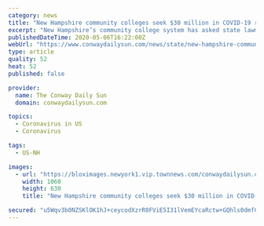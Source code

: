 ```yaml
---
category: news
title: "New Hampshire community colleges seek $30 million in COVID-19 relief funding"
excerpt: "New Hampshire’s community college system has asked state lawmakers to allot $30 million in federal aid to help cover tuition for students affected by the COVID-19"
publishedDateTime: 2020-05-06T16:22:00Z
webUrl: "https://www.conwaydailysun.com/news/state/new-hampshire-community-colleges-seek-30-million-in-covid-19-relief-funding/article_f4eea76c-9054-5eaf-9064-0d7ac7c5ce3e.html"
type: article
quality: 52
heat: 52
published: false

provider:
  name: The Conway Daily Sun
  domain: conwaydailysun.com

topics:
  - Coronavirus in US
  - Coronavirus

tags:
  - US-NH

images:
  - url: "https://bloximages.newyork1.vip.townnews.com/conwaydailysun.com/content/tncms/assets/v3/editorial/b/ca/bca34c09-36b5-5b39-a67d-ac37d4ea45f1/5eb2df8bc5c1f.image.jpg?resize=1060%2C630"
    width: 1060
    height: 630
    title: "New Hampshire community colleges seek $30 million in COVID-19 relief funding"

secured: "u5Wqv3b0NZSKlOK1hJ+ceycodXzrR0FViE5I31lVemEYcaRctw+GQhls0dmfCGHJ0hh3eOD2jjwRU+VdlnrfQ024+DeWFKjT8yDEyEQJniyg0PA4MTRubcnJasZ9X+s93DdQYlLUJmOlGt/XDhqFpQ1hitbpXh+9/QeEpPpK4onh36VRtO+LfXOZQbIXp92a/af5qeIjT0BXhjUPoKoa4eO95pb3va6rZLjH9s6jaE4XXMUqAJGDj4+MebSeDduItWKvYjESdhN/5CNU57u7L7BQA01fyIGUs3XQt1h2p6lk97JpgLyxgaJO0F0QyRzcAcBp1joqWx5guf+wi47whPEUqhoQ2fwM4qrqsBrc0DdskAHqKQMYCEUzimzUAVHE81Jws9yaxBl7f3azoVYZLQqoRDq7B1wYq1lwS7s7WkhWF63F5Uwk/8CiSi1Et3xcOD806iA5aD/yFIoIZ2YRqOVr59JnXWm7cXlTyLyMbJ0=;hAZSdsW4HHJUMgJy5Gn6dw=="
---
```


